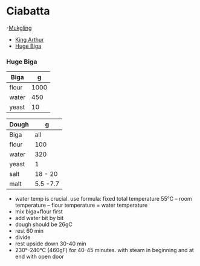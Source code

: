 # Ciabatta

-[Mukgling](https://www.youtube.com/watch?v=vtqRPp123CE)
- [King Arthur](https://www.kingarthurbaking.com/recipes/rustic-italian-ciabatta-recipe)
- [Huge Biga](https://www.mulinopadano.it/en/blog/recipe-bread-ciabatta-biga-method/)

### Huge Biga

Biga | g
--- | ---
flour | 1000
water | 450
yeast | 10

Dough | g
--- | ---
Biga | all
flour | 100
water | 320
yeast | 1
salt | 18 - 20
malt | 5.5 -7.7

- water temp is crucial. use formula: fixed total temperature 55°C – room temperature – flour temperature = water temperature
- mix biga+flour first
- add water bit by bit
- dough should be 26gC
- rest 60 min
- divide
- rest upside down 30-40 min
- 230°-240°C (460gF) for 40-45 minutes. with steam in beginning and at end with open door
